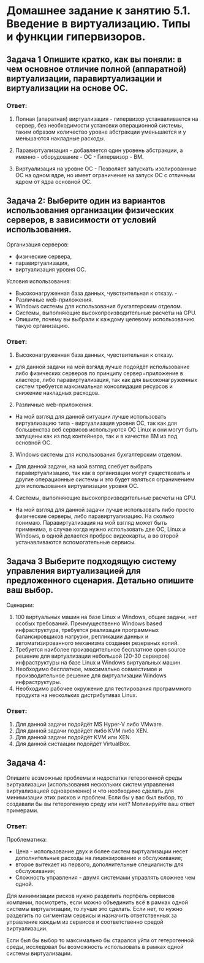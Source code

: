 # Домашнее задание к занятию 5.1. Введение в виртуализацию. Типы и функции гипервизоров.

## Задача 1 Опишите кратко, как вы поняли: в чем основное отличие полной (аппаратной) виртуализации, паравиртуализации и виртуализации на основе ОС.



### Ответ:

1. Полная (апаратная) виртуализация - гипервизор устанавливается на сервер, без необходимости установки операционной системы, таким образом количество уровне абстракции уменьшается и у меньшаются накладные расходы.

2. Паравиртуализация - добавляется один уровень абстракции, а именно - оборудование - ОС - Гипервизор - ВМ. 

3. Виртуализация на уровне ОС - Позволяет запускать изолированные ОС на одном ядре, но имеет ограничение на запуск ОС с отличным ядром от ядра основной ОС.


## Задача 2: Выберите один из вариантов использования организации физических серверов, в зависимости от условий использования.

 Организация серверов:

- физические сервера,
 - паравиртуализация,
 - виртуализация уровня ОС.

Условия использования:

- Высоконагруженная база данных, чувствительная к отказу. - 
- Различные web-приложения.
- Windows системы для использования бухгалтерским отделом.
- Системы, выполняющие высокопроизводительные расчеты на GPU.
- Опишите, почему вы выбрали к каждому целевому использованию такую организацию.

### Ответ:

1. Высоконагруженная база данных, чувствительная к отказу.
 - для данной задачи на мой взгялд лучше подойдёт использование либо физических серверов по принципу сервер=приложение в кластере, либо паравиртуализация, так как для высоконагруженных систем требуется максимальная консолидация ресурсов и снижение накладных расходов.
 2.  Различные web-приложения.
 - На мой взгляд для данной ситуации лучше использовать виртуализацию типа - виртуализация уровня ОС, так как для большенства веб сервисов используются ОС Linux и они могут быть запущены как из под контейнера, так и в качестве ВМ из под основной ОС.
 3. Windows системы для использования бухгалтерским отделом.
 - Для данной задачи, на мой взгляд слебует выбрать паравиртуализацию, так как в организации могут существовать и другие операционные системы и это будет являться ограничением для использования виртуализации уровня ОС.
 4. Системы, выполняющие высокопроизводительные расчеты на GPU.
 - На мой взгляд для данной задачи лучше использовать либо просто физические серверы, либо паравиртуализацию. На сколько понимаю. Паравиртуализация на мой взгляд может быть применима, в случае когда нужно использовать две ОС, Linux и Windows, в одной делается проброс видеокарты, а во второй устанавливаются вспомогательные сервисы.

 ## Задача 3 Выберите подходящую систему управления виртуализацией для предложенного сценария. Детально опишите ваш выбор.
 Сценарии:

1.  100 виртуальных машин на базе Linux и Windows, общие задачи, нет особых требований. Преимущественно Windows based инфраструктура, требуется реализация программных балансировщиков нагрузки, репликации данных и автоматизированного механизма создания резервных копий.
2. Требуется наиболее производительное бесплатное open source решение для виртуализации небольшой (20-30 серверов) инфраструктуры на базе Linux и Windows виртуальных машин.
3. Необходимо бесплатное, максимально совместимое и производительное решение для виртуализации Windows инфраструктуры.
4. Необходимо рабочее окружение для тестирования программного продукта на нескольких дистрибутивах Linux.

### Ответ:

1. Для данной задачи подойдёт MS Hyper-V либо VMware. 
2. Для данной задачи подойдёт либо KVM либо XEN.
3. Для данной задачи подойдёт KVM или XEN.
4. Для данной систаации подойдёт VirtualBox.

## Задача 4: 
Опишите возможные проблемы и недостатки гетерогенной среды виртуализации (использования нескольких систем управления виртуализацией одновременно) и что необходимо сделать для минимизации этих рисков и проблем. Если бы у вас был выбор, то создавали бы вы гетерогенную среду или нет? Мотивируйте ваш ответ примерами.

### Ответ: 

Проблематика:
 - Цена - использование двух и более систем виртуализации несет дополнительные расходы на лицензирование и обслуживание;
 - второе вытекает из первого, дополнительные специалисты для обслуживания;
 - Сложность управления - двумя системами управлять сложнее чем одной.


 Для минимизации рисков нужно разделить портфель сервисов компании, посмотреть, если можно объединить всё в рамках одной системы виртуализации, то лучше это сделать. Если нет, то нужно разделить по сигментам сервисы и назначить ответственных за управление каждым из сервисов и соответственно средой виртуализации.

 Если был бы выбор то максимально бы старался уйти от гетерогенной среды, исследовал бы возможность использовать в рамках одной системы виртуализации.